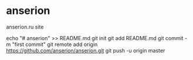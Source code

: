 # anserion
anserion.ru site

echo "# anserion" >> README.md
git init
git add README.md
git commit -m "first commit"
git remote add origin https://github.com/anserion/anserion.git
git push -u origin master
